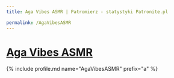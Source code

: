 ```yaml
---
title: Aga Vibes ASMR | Patromierz - statystyki Patronite.pl

permalink: /AgaVibesASMR
---
```


# [Aga Vibes ASMR](https://patronite.pl/AgaVibesASMR)

{% include profile.md name="AgaVibesASMR" prefix="a" %}
